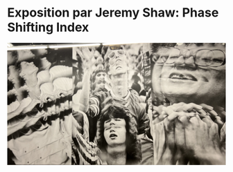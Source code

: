 # Exposition par Jeremy Shaw: Phase Shifting Index
<img width="800" src="media/phase_shifting_mur.jpg">


